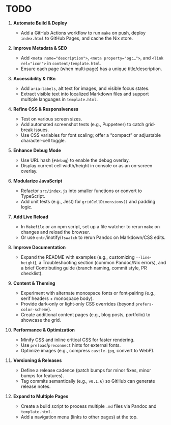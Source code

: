 # TODO

1. **Automate Build & Deploy**  
   - Add a GitHub Actions workflow to run `make` on push, deploy `index.html` to GitHub Pages, and cache the Nix store.

2. **Improve Metadata & SEO**  
   - Add `<meta name="description">`, `<meta property="og:…">`, and `<link rel="icon">` in `content/template.html`.  
   - Ensure each page (when multi‐page) has a unique title/description.

3. **Accessibility & I18n**  
   - Add `aria-labels`, alt text for images, and visible focus states.  
   - Extract visible text into localized Markdown files and support multiple languages in `template.html`.

4. **Refine CSS & Responsiveness**  
   - Test on various screen sizes.  
   - Add automated screenshot tests (e.g., Puppeteer) to catch grid‐break issues.  
   - Use CSS variables for font scaling; offer a “compact” or adjustable character‐cell toggle.

5. **Enhance Debug Mode**  
   - Use URL hash (`#debug`) to enable the debug overlay.  
   - Display current cell width/height in console or as an on‐screen overlay.

6. **Modularize JavaScript**  
   - Refactor `src/index.js` into smaller functions or convert to TypeScript.  
   - Add unit tests (e.g., Jest) for `gridCellDimensions()` and padding logic.

7. **Add Live Reload**  
   - In `Makefile` or an npm script, set up a file watcher to rerun `make` on changes and reload the browser.  
   - Or use `entr`/inotify/`fswatch` to rerun Pandoc on Markdown/CSS edits.

8. **Improve Documentation**  
   - Expand the README with examples (e.g., customizing `--line-height`), a Troubleshooting section (common Pandoc/Nix errors), and a brief Contributing guide (branch naming, commit style, PR checklist).

9. **Content & Theming**  
   - Experiment with alternate monospace fonts or font‐pairing (e.g., serif headers + monospace body).  
   - Provide dark‐only or light‐only CSS overrides (beyond `prefers-color-scheme`).  
   - Create additional content pages (e.g., blog posts, portfolio) to showcase the grid.

10. **Performance & Optimization**  
    - Minify CSS and inline critical CSS for faster rendering.  
    - Use `preload`/`preconnect` hints for external fonts.  
    - Optimize images (e.g., compress `castle.jpg`, convert to WebP).

11. **Versioning & Releases**  
    - Define a release cadence (patch bumps for minor fixes, minor bumps for features).  
    - Tag commits semantically (e.g., `v0.1.6`) so GitHub can generate release notes.

12. **Expand to Multiple Pages**  
    - Create a build script to process multiple `.md` files via Pandoc and `template.html`.  
    - Add a navigation menu (links to other pages) at the top.
